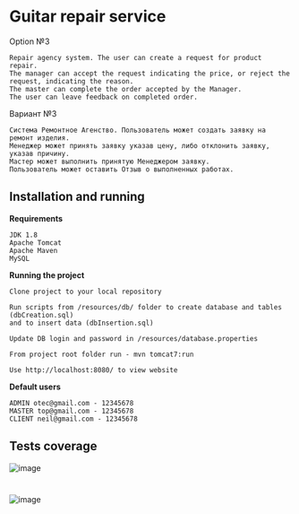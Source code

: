 # Guitar repair service

Option №3  
```
Repair agency system. The user can create a request for product repair. 
The manager can accept the request indicating the price, or reject the request, indicating the reason. 
The master can complete the order accepted by the Manager. 
The user can leave feedback on completed order.
```

Вариант №3  
```
Система Ремонтное Агенство. Пользователь может создать заявку на ремонт изделия. 
Менеджер может принять заявку указав цену, либо отклонить заявку, указав причину. 
Мастер может выполнить принятую Менеджером заявку. 
Пользователь может оставить Отзыв о выполненных работах. 
```
## Installation and running
**Requirements**
```
JDK 1.8
Apache Tomcat
Apache Maven
MySQL
```

**Running the project**
```
Clone project to your local repository

Run scripts from /resources/db/ folder to create database and tables (dbCreation.sql) 
and to insert data (dbInsertion.sql)

Update DB login and password in /resources/database.properties

From project root folder run - mvn tomcat7:run

Use http://localhost:8080/ to view website
```
**Default users**
```
ADMIN otec@gmail.com - 12345678
MASTER top@gmail.com - 12345678
CLIENT neil@gmail.com - 12345678
```

## Tests coverage
![image](http://i.piccy.info/i9/804c7347da947df1c40be7e73a997861/1582053743/64851/1360567/test.jpg)

#
![image](http://i.piccy.info/i9/94945f3b7a6579486aad3bbc2a7ee99b/1580829639/53445/1360567/guitar.jpg)

